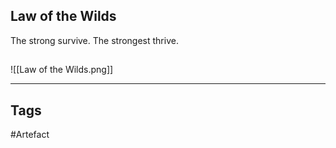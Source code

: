 ## Law of the Wilds
The strong survive. The strongest thrive.
## 
![[Law of the Wilds.png]]

---
## Tags
#Artefact